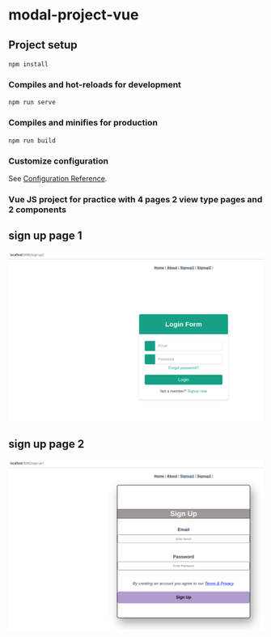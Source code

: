 # modal-project-vue

## Project setup
```
npm install
```

### Compiles and hot-reloads for development
```
npm run serve
```

### Compiles and minifies for production
```
npm run build
```

### Customize configuration
See [Configuration Reference](https://cli.vuejs.org/config/).

### Vue JS project for practice with 4 pages 2 view type pages and 2 components

## sign up page 1
![alt text](src/assets/Screenshot2.png)

## sign up page 2
![alt text](src/assets/Screenshot1.png)

